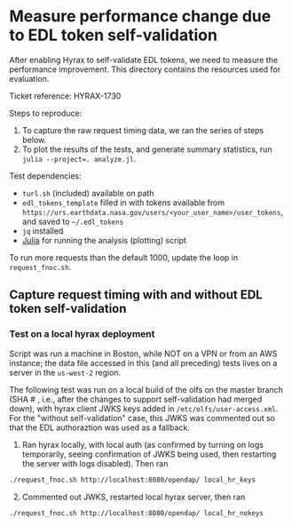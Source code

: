 # Measure performance change due to EDL token self-validation 

After enabling Hyrax to self-validate EDL tokens, we need to measure the performance improvement. This directory contains the resources used for evaluation.

Ticket reference: HYRAX-1730

Steps to reproduce:
1. To capture the raw request timing data, we ran the series of steps below.
2. To plot the results of the tests, and generate summary statistics, run `julia --project=. analyze.jl`.

Test dependencies:
- `turl.sh` (included) available on path
- `edl_tokens_template` filled in with tokens available from `https://urs.earthdata.nasa.gov/users/<your_user_name>/user_tokens`, and saved to `~/.edl_tokens` 
- `jq` installed
- [Julia](https://julialang.org/install/) for running the analysis (plotting) script

To run more requests than the default 1000, update the loop in `request_fnoc.sh`.

## Capture request timing with and without EDL token self-validation

### Test on a local hyrax deployment

Script was run a machine in Boston, while NOT on a VPN or from an AWS instance; the data file accessed in this (and all preceding) tests lives on a server in the `us-west-2` region.

The following test was run on a local build of the olfs on the master branch (SHA # , i.e., after the changes to support self-validation had merged down), with hyrax client JWKS keys added in `/etc/olfs/user-access.xml`. For the "without self-validation" case, this JWKS was commented out so that the EDL authoraztion was used as a fallback. 

1. Ran hyrax locally, with local auth (as confirmed by turning on logs temporarily, seeing confirmation of JWKS being used, then restarting the server with logs disabled). Then ran
```bash
./request_fnoc.sh http://localhost:8080/opendap/ local_hr_keys
``` 

2. Commented out JWKS, restarted local hyrax server, then ran
```bash
./request_fnoc.sh http://localhost:8080/opendap/ local_hr_nokeys
```